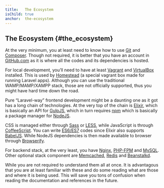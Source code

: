 ```yaml
---
title:   The Ecosystem
isChild: true
anchor:  the-ecosystem
---
```


## The Ecosystem {#the_ecosystem}

At the very minimum, you at least need to know how to use [Git](https://git-scm.com/) and [Composer](https://getcomposer.org/). Though not required, it is better that you have an account in [GitHub.com](https://github.com/) as it is where all the codes and its dependencies is hosted.

For local development, you’ll need to have at least [Vagrant](https://www.vagrantup.com/) and [VirtualBox](https://www.virtualbox.org/) installed. This is used by [Homestead](https://laravel.com/docs/5.2/homestead) (a special vagrant box made for running Laravel apps). Although you can use the traditional WAMP/MAMP/XAMPP stack, those are not officially supported, thus you might have hard time down the road.

Pure “Laravel-way” frontend development might be a daunting one as it got has a long chain of technologies. At the very top of the chain is [Elixir](https://laravel.com/docs/5.2/elixir), which is basically an API for [GulpJS](http://gulpjs.com/), which in turn requires [npm](https://www.npmjs.com/) which is basically a package manager for [NodeJS](https://nodejs.org/en/).

CSS is managed either through [Sass](http://sass-lang.com/) or [LESS](http://lesscss.org/), while JavaScript is through [CoffeeScript](http://coffeescript.org/). You can write [ES6/ES7](http://es6-features.org/) codes since Elixir also supports [BabelJS](https://babeljs.io/). While NodeJS dependencies is then made available to browser through [Browserify](http://browserify.org/).

For backend stack, at the very least, you have [Nginx](http://nginx.org/), [PHP-FPM](http://php-fpm.org/) and [MySQL](https://www.mysql.com/). Other optional stack component are [Memcached](http://memcached.org/), [Redis](http://redis.io/) and [Beanstalkd](http://kr.github.io/beanstalkd/).

While you are not required to understand them all at once. It is advantagous that you are at least familiar with these and  do some reading what are those and where it is being used. This will save you tons of confusion when reading the documentation and references in the future.

